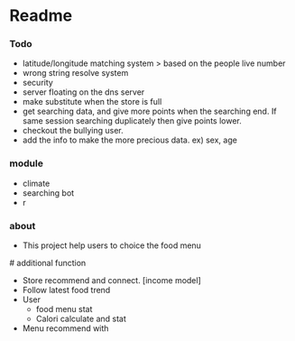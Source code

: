 # Readme

### Todo

- latitude/longitude matching system > based on the people live number
- wrong string resolve system
- security
- server floating on the dns server
- make substitute when the store is full
- get searching data, and give more points when the searching end. If same session searching duplicately then give points lower.
- checkout the bullying user.
- add the info to make the more precious data. ex) sex, age

### module

- climate
- searching bot
- r

### about

- This project help users to choice the food menu

\# additional function

- Store recommend and connect. [income model]
- Follow latest food trend
- User
  - food menu stat
  - Calori calculate and stat
- Menu recommend with 